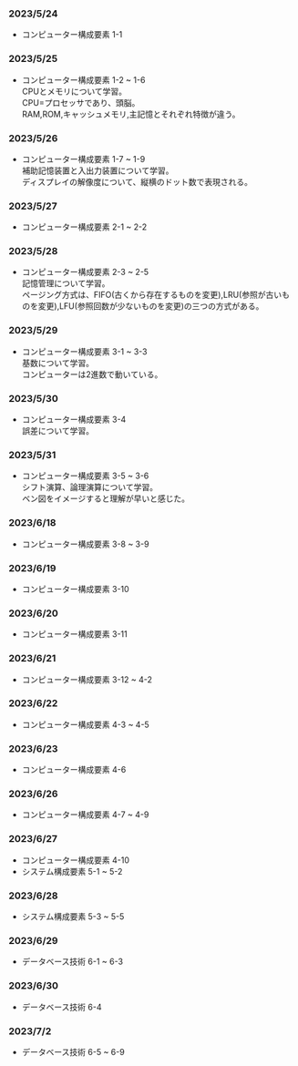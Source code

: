 ### 2023/5/24
-  コンピューター構成要素 1-1 

### 2023/5/25
-  コンピューター構成要素 1-2 ~ 1-6  
CPUとメモリについて学習。  
CPU=プロセッサであり、頭脳。  
RAM,ROM,キャッシュメモリ,主記憶とそれぞれ特徴が違う。  

### 2023/5/26
-  コンピューター構成要素 1-7 ~ 1-9  
補助記憶装置と入出力装置について学習。  
ディスプレイの解像度について、縦横のドット数で表現される。  

### 2023/5/27
-  コンピューター構成要素 2-1 ~ 2-2  

### 2023/5/28
-  コンピューター構成要素 2-3 ~ 2-5  
記憶管理について学習。  
ページング方式は、FIFO(古くから存在するものを変更),LRU(参照が古いものを変更),LFU(参照回数が少ないものを変更)の三つの方式がある。

### 2023/5/29
-  コンピューター構成要素 3-1 ~ 3-3  
基数について学習。  
コンピューターは2進数で動いている。  

### 2023/5/30
-  コンピューター構成要素 3-4  
誤差について学習。  

### 2023/5/31
-  コンピューター構成要素 3-5 ~ 3-6  
シフト演算、論理演算について学習。  
ベン図をイメージすると理解が早いと感じた。  

### 2023/6/18
-  コンピューター構成要素 3-8 ~ 3-9  

### 2023/6/19
-  コンピューター構成要素 3-10  

### 2023/6/20
-  コンピューター構成要素 3-11  

### 2023/6/21
-  コンピューター構成要素 3-12 ~ 4-2  

### 2023/6/22
-  コンピューター構成要素 4-3 ~ 4-5  


### 2023/6/23
-  コンピューター構成要素 4-6  

### 2023/6/26
-  コンピューター構成要素 4-7 ~ 4-9  

### 2023/6/27
-  コンピューター構成要素 4-10  
-  システム構成要素 5-1 ~ 5-2  

### 2023/6/28
-  システム構成要素 5-3 ~ 5-5  

### 2023/6/29
-  データベース技術 6-1 ~ 6-3  

### 2023/6/30
-  データベース技術 6-4  

### 2023/7/2
-  データベース技術 6-5 ~ 6-9  
